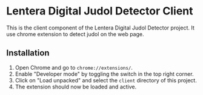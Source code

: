 # Lentera Digital Judol Detector Client

This is the client component of the Lentera Digital Judol Detector project. It use chrome extension to detect judol on the web page.

## Installation
1. Open Chrome and go to `chrome://extensions/`.
2. Enable "Developer mode" by toggling the switch in the top right corner.
3. Click on "Load unpacked" and select the `client` directory of this project.
4. The extension should now be loaded and active.